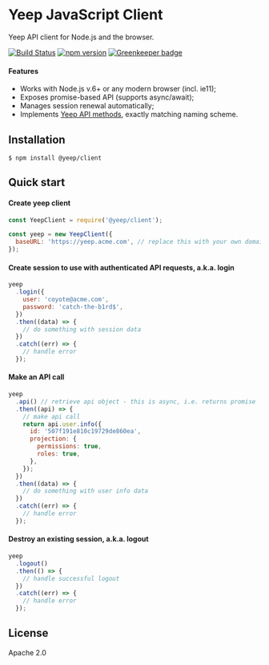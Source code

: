 # Yeep JavaScript Client

Yeep API client for Node.js and the browser.

[![Build Status](https://travis-ci.com/yeepio/js-client.svg?branch=master)](https://travis-ci.com/yeepio/js-client)
[![npm version](https://img.shields.io/npm/v/@yeep/client.svg?style=flat-square)](https://www.npmjs.com/package/@yeep/client) [![Greenkeeper badge](https://badges.greenkeeper.io/yeepio/js-client.svg)](https://greenkeeper.io/)

#### Features

- Works with Node.js v.6+ or any modern browser (incl. ie11);
- Exposes promise-based API (supports async/await);
- Manages session renewal automatically;
- Implements [Yeep API methods](https://github.com/yeepio/yeep/blob/master/docs/index.md), exactly matching naming scheme.

## Installation

```
$ npm install @yeep/client
```

## Quick start

#### Create yeep client

```javascript
const YeepClient = require('@yeep/client');

const yeep = new YeepClient({
  baseURL: 'https://yeep.acme.com', // replace this with your own domain
});
```

#### Create session to use with authenticated API requests, a.k.a. login

```javascript
yeep
  .login({
    user: 'coyote@acme.com',
    password: 'catch-the-b1rd$',
  })
  .then((data) => {
    // do something with session data
  })
  .catch((err) => {
    // handle error
  });
```

#### Make an API call

```javascript
yeep
  .api() // retrieve api object - this is async, i.e. returns promise
  .then((api) => {
    // make api call
    return api.user.info({
      id: '507f191e810c19729de860ea',
      projection: {
        permissions: true,
        roles: true,
      },
    });
  })
  .then((data) => {
    // do something with user info data
  })
  .catch((err) => {
    // handle error
  });
```

#### Destroy an existing session, a.k.a. logout

```javascript
yeep
  .logout()
  .then(() => {
    // handle successful logout
  })
  .catch((err) => {
    // handle error
  });
```

## License

Apache 2.0
